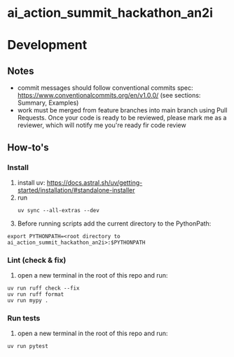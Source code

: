 # ai_action_summit_hackathon_an2i


# Development

## Notes
- commit messages should follow conventional commits spec: https://www.conventionalcommits.org/en/v1.0.0/ (see sections: Summary, Examples)
- work must be merged from feature branches into main branch using Pull Requests. Once your code is ready to be reviewed, please mark me as a reviewer, which will notify me you're ready fir code review 

## How-to's 

### Install 

1. install uv: https://docs.astral.sh/uv/getting-started/installation/#standalone-installer
2. run
   ```shell
   uv sync --all-extras --dev
   ```
3. Before running scripts add the current directory to the PythonPath:
```
export PYTHONPATH=<root directory to ai_action_summit_hackathon_an2i>:$PYTHONPATH
```


### Lint (check & fix)
1. open a new terminal in the root of this repo and run:

```shell
uv run ruff check --fix
uv run ruff format
uv run mypy .
```

### Run tests 
1. open a new terminal in the root of this repo and run:
```shell
uv run pytest
```